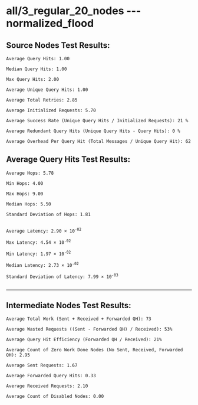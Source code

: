 # all/3_regular_20_nodes --- normalized_flood
## Source Nodes Test Results:
	Average Query Hits: 1.00

	Median Query Hits: 1.00

	Max Query Hits: 2.00

	Average Unique Query Hits: 1.00

	Average Total Retries: 2.85

	Average Initialized Requests: 5.70

	Average Success Rate (Unique Query Hits / Initialized Requests): 21 %

	Average Redundant Query Hits (Unique Query Hits - Query Hits): 0 %

	Average Overhead Per Query Hit (Total Messages / Unique Query Hit): 62



## Average Query Hits Test Results:
<pre><code>Average Hops: 5.78

Min Hops: 4.00

Max Hops: 9.00

Median Hops: 5.50

Standard Deviation of Hops: 1.81


Average Latency: 2.90 × 10<sup>-02</sup>

Max Latency: 4.54 × 10<sup>-02</sup>

Min Latency: 1.97 × 10<sup>-02</sup>

Median Latency: 2.73 × 10<sup>-02</sup>

Standard Deviation of Latency: 7.99 × 10<sup>-03</sup>

</code></pre>

---------------------------------------------
## Intermediate Nodes Test Results:

	Average Total Work (Sent + Received + Forwarded QH): 73

	Average Wasted Requests ((Sent - Forwarded QH) / Received): 53%

	Average Query Hit Efficiency (Forwarded QH / Received): 21%

	Average Count of Zero Work Done Nodes (No Sent, Received, Forwarded QH): 2.95

	Average Sent Requests: 1.67

	Average Forwarded Query Hits: 0.33

	Average Received Requests: 2.10

	Average Count of Disabled Nodes: 0.00

